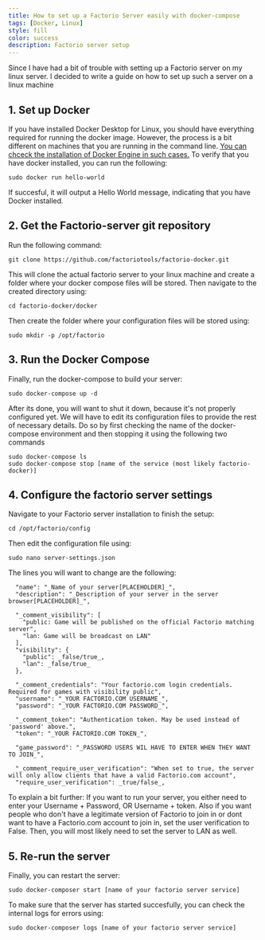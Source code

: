 ```yaml
---
title: How to set up a Factorio Server easily with docker-compose
tags: [Docker, Linux]
style: fill
color: success
description: Factorio server setup
---
```


Since I have had a bit of trouble with setting up a Factorio server on my linux server. I decided to write a guide on how to set up such a server on a linux machine

## 1. Set up Docker
If you have installed Docker Desktop for Linux, you should have everything required for running the docker image. However, the process is a bit different on machines that you are running in the command line. [You can chceck the installation of Docker Engine in such cases.](https://docs.docker.com/engine/install/) To verify that you have docker installed, you can run the following:
```
sudo docker run hello-world
```
If succesful, it will output a Hello World message, indicating that you have Docker installed.
## 2. Get the Factorio-server git repository

Run the following command:
```
git clone https://github.com/factoriotools/factorio-docker.git
```
This will clone the actual factorio server to your linux machine and create a folder where your docker compose files will be stored. Then navigate to the created directory using:
```
cd factorio-docker/docker
```
Then create the folder where your configuration files will be stored using:
```
sudo mkdir -p /opt/factorio
```
## 3. Run the Docker Compose 
Finally, run the docker-compose to build your server:
```
sudo docker-compose up -d
```

After its done, you will want to shut it down, because it's not properly configured yet. We will have to edit its configuration files to provide the rest of necessary details.
Do so by first checking the name of the docker-compose environment and then stopping it using the following two commands

```
sudo docker-compose ls
sudo docker-compose stop [name of the service (most likely factorio-docker)]
```

## 4. Configure the factorio server settings

Navigate to your Factorio server installation to finish the setup:

```
cd /opt/factorio/config
```
Then edit the configuration file using:
```
sudo nano server-settings.json
```

The lines you will want to change are the following:
```
  "name": "_Name of your server[PLACEHOLDER]_",
  "description": "_Description of your server in the server browser[PLACEHOLDER]_",

  "_comment_visibility": [
    "public: Game will be published on the official Factorio matching server",
    "lan: Game will be broadcast on LAN"
  ],
  "visibility": {
    "public": _false/true_,
    "lan": _false/true_
  },

  "_comment_credentials": "Your factorio.com login credentials. Required for games with visibility public",
  "username": "_YOUR FACTORIO.COM USERNAME_",
  "password": "_YOUR FACTORIO.COM PASSWORD_",

  "_comment_token": "Authentication token. May be used instead of 'password' above.",
  "token": "_YOUR FACTORIO.COM TOKEN_",

  "game_password": "_PASSWORD USERS WIL HAVE TO ENTER WHEN THEY WANT TO JOIN_",

  "_comment_require_user_verification": "When set to true, the server will only allow clients that have a valid Factorio.com account",
  "require_user_verification": _true/false_,

```

To explain a bit further: If you want to run your server, you either need to enter your Username + Password, OR Username + token. Also if you want people who don't have a legitimate version of Factorio to join in or dont want to have a Factorio.com account to join in, set the user verification to False. Then, you will most likely need to set the server to LAN as well.

## 5. Re-run the server

Finally, you can restart the server:
```
sudo docker-composer start [name of your factorio server service]
```
To make sure that the  server has started succesfully, you can check the internal logs for errors using:
```
sudo docker-composer logs [name of your factorio server service]
```